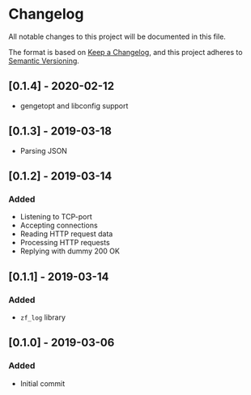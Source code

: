 # Changelog
All notable changes to this project will be documented in this file.

The format is based on [Keep a Changelog](https://keepachangelog.com/en/1.0.0/),
and this project adheres to [Semantic Versioning](https://semver.org/spec/v2.0.0.html).


## [0.1.4] - 2020-02-12
- gengetopt and libconfig support

## [0.1.3] - 2019-03-18
- Parsing JSON

## [0.1.2] - 2019-03-14
### Added
- Listening to TCP-port
- Accepting connections
- Reading HTTP request data
- Processing HTTP requests
- Replying with dummy 200 OK

## [0.1.1] - 2019-03-14
### Added
- ``zf_log`` library

## [0.1.0] - 2019-03-06
### Added
- Initial commit

